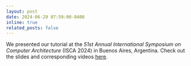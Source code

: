 ```yaml
---
layout: post
date: 2024-06-29 07:59:00-0400
inline: true
related_posts: false
---
```


We presented our tutorial at the _51st Annual International Symposium on Computer Architecture_ (ISCA 2024) in Buenos Aires, Argentina.
Check out the slides and corresponding videos [here](https://actlab-genesys.github.io/tutorials/isca_2024).